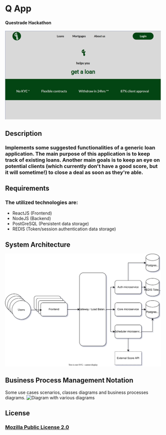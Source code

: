 # Q App
#### Questrade Hackathon

![Q App Landing Page](https://github.com/vss-2/questrade_hackathon_07_2023/blob/master/Q_homescreen.png)

## Description
### Implements some suggested functionalities of a generic loan application. The main purpose of this application is to keep track of existing loans. Another main goals is to keep an eye on potential clients (which currently don't have a good score, but it will sometime!) to close a deal as soon as they're able.

## Requirements
### The utilized technologies are:
* ReactJS (Frontend)
* NodeJS (Backend)
* PostGreSQL (Persistent data storage)
* REDIS (Token/session authentication data storage)

## System Architecture
![System Architecture](https://github.com/vss-2/questrade_hackathon_07_2023/blob/master/Architecture.drawio.svg)

## Business Process Management Notation
Some use cases scenarios, classes diagrams and business processes diagrams.
![Diagram with various diagrams](https://github.com/vss-2/questrade_hackathon_07_2023/blob/master/BMPN.drawio.svg)

## License
### [Mozilla Public License 2.0](https://choosealicense.com/licenses/mpl-2.0/)

